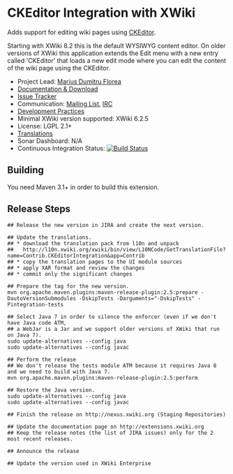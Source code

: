 # CKEditor Integration with XWiki

Adds support for editing wiki pages using [CKEditor](http://ckeditor.com/).

Starting with XWiki 8.2 this is the default WYSIWYG content editor. On older versions of XWiki this application extends the Edit menu with a new entry called 'CKEditor' that loads a new edit mode where you can edit the content of the wiki page using the CKEditor.

* Project Lead: [Marius Dumitru Florea](http://www.xwiki.org/xwiki/bin/view/XWiki/mflorea)
* [Documentation & Download](http://extensions.xwiki.org/xwiki/bin/view/Extension/CKEditor+Integration)
* [Issue Tracker](http://jira.xwiki.org/browse/CKEDITOR)
* Communication: [Mailing List](http://dev.xwiki.org/xwiki/bin/view/Community/MailingLists>), [IRC]( http://dev.xwiki.org/xwiki/bin/view/Community/IRC)
* [Development Practices](http://dev.xwiki.org)
* Minimal XWiki version supported: XWiki 6.2.5
* License: LGPL 2.1+
* [Translations](http://l10n.xwiki.org/xwiki/bin/view/Contrib/CKEditorIntegration)
* Sonar Dashboard: N/A
* Continuous Integration Status: [![Build Status](http://ci.xwiki.org/job/XWiki%20Contrib/job/application-ckeditor/job/master/badge/icon)](http://ci.xwiki.org/view/Contrib/job/XWiki%20Contrib/job/application-ckeditor/job/master/)

## Building

You need Maven 3.1+ in order to build this extension.

## Release Steps

    ## Release the new version in JIRA and create the next version.

    ## Update the translations.
    ## * download the translation pack from l10n and unpack
    ##   http://l10n.xwiki.org/xwiki/bin/view/L10NCode/GetTranslationFile?name=Contrib.CKEditorIntegration&app=Contrib
    ## * copy the translation pages to the UI module sources
    ## * apply XAR format and review the changes
    ## * commit only the significant changes

    ## Prepare the tag for the new version.
    mvn org.apache.maven.plugins:maven-release-plugin:2.5:prepare -DautoVersionSubmodules -DskipTests -Darguments="-DskipTests" -Pintegration-tests

    ## Select Java 7 in order to silence the enforcer (even if we don't have Java code ATM,
    ## a WebJar is a Jar and we support older versions of XWiki that run on Java 7).
    sudo update-alternatives --config java
    sudo update-alternatives --config javac

    ## Perform the release
    ## We don't release the tests module ATM because it requires Java 8 and we need to build with Java 7.
    mvn org.apache.maven.plugins:maven-release-plugin:2.5:perform

    ## Restore the Java version.
    sudo update-alternatives --config java
    sudo update-alternatives --config javac

    ## Finish the release on http://nexus.xwiki.org (Staging Repositories)

    ## Update the documentation page on http://extensions.xwiki.org
    ## Keep the release notes (the list of JIRA issues) only for the 2 most recent releases.

    ## Announce the release

    ## Update the version used in XWiki Enterprise
